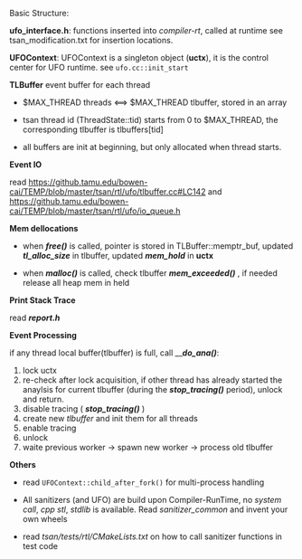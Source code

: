
Basic Structure:

**ufo_interface.h**: functions inserted into *compiler-rt*, called at runtime
see tsan_modification.txt for insertion locations.

**UFOContext**: 
UFOContext is a singleton object (**uctx**), it is the control center for UFO runtime.
see `ufo.cc::init_start`


**TLBuffer**
event buffer for each thread
* $MAX_THREAD threads <==> $MAX_THREAD tlbuffer, stored in an array
* tsan thread id (ThreadState::tid) starts from 0 to $MAX_THREAD,
the corresponding tlbuffer is tlbuffers\[tid\]

* all buffers are init at beginning, but only allocated when thread starts.

**Event IO**

read
https://github.tamu.edu/bowen-cai/TEMP/blob/master/tsan/rtl/ufo/tlbuffer.cc#LC142
and
https://github.tamu.edu/bowen-cai/TEMP/blob/master/tsan/rtl/ufo/io_queue.h

**Mem dellocations**

* when ___free()___ is called, pointer is stored in TLBuffer::memptr_buf,
updated ___tl_alloc_size___ in tlbuffer, updated ___mem_hold___ in **uctx**

* when ___malloc()___ is called, check tlbuffer ___mem_exceeded()___ , 
if needed release all heap mem in held


**Print Stack Trace**

read ___report.h___

**Event Processing**

if any thread local buffer(tlbuffer) is full, call _____do_ana()___:
1. lock uctx
2. re-check after lock acquisition, if other thread has already started the anaylsis for current tlbuffer (during the ___stop_tracing()___ period), unlock and return.
3. disable tracing ( ___stop_tracing()___ )
4. create new *tlbuffer* and init them for all threads
5. enable tracing
6. unlock
7. waite previous worker -> spawn new worker -> process old tlbuffer

**Others**

* read `UFOContext::child_after_fork()` for multi-process handling

* All sanitizers (and UFO) are build upon Compiler-RunTime, 
no _system call_, _cpp stl_, _stdlib_ is available. 
Read *sanitizer_common* and invent your own wheels 
 
* read *tsan/tests/rtl/CMakeLists.txt* on how to call sanitizer functions in test code


